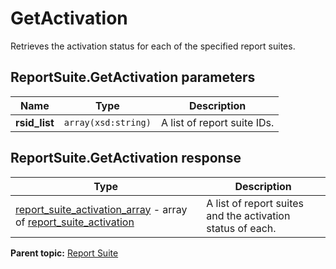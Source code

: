 # GetActivation

Retrieves the activation status for each of the specified report suites.

## ReportSuite.GetActivation parameters

|Name|Type|Description|
|----|----|-----------|
|**rsid\_list** |`array(xsd:string)` |A list of report suite IDs.|

## ReportSuite.GetActivation response

|Type|Description|
|----|-----------|
| [report\_suite\_activation\_array](../../data_types/r_report_suite_activation_array.md#) - array of [report\_suite\_activation](../../data_types/r_report_suite_activation.md#) |A list of report suites and the activation status of each.|

**Parent topic:** [Report Suite](../../methods/report_suite/r_methods_reportsuite.md)

